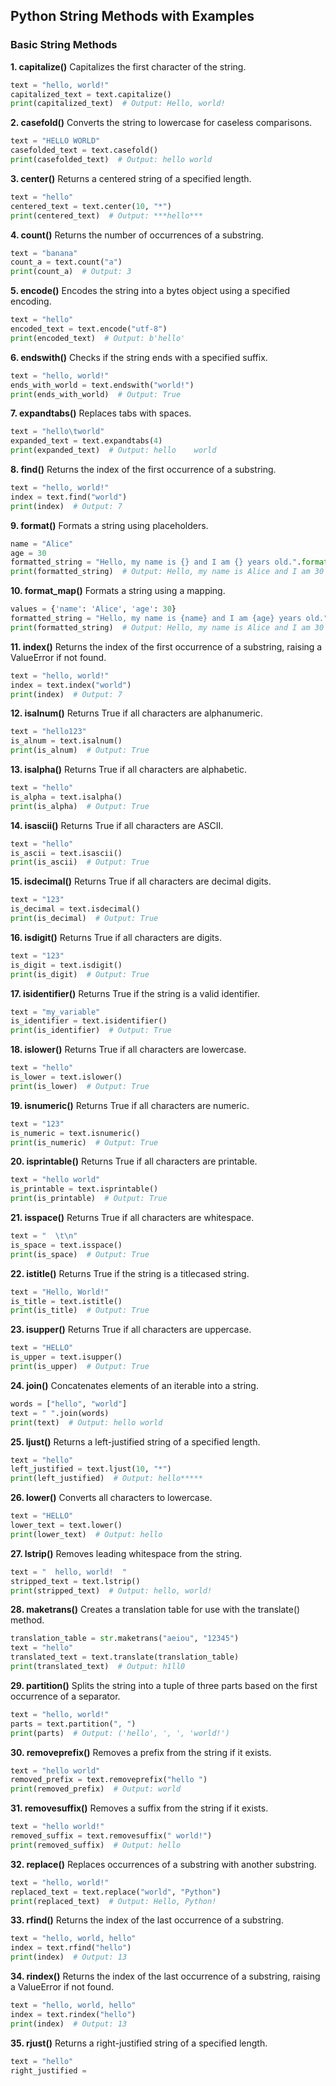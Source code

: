 ## Python String Methods with Examples

### Basic String Methods

**1. capitalize()**
Capitalizes the first character of the string.
```python
text = "hello, world!"
capitalized_text = text.capitalize()
print(capitalized_text)  # Output: Hello, world!
```

**2. casefold()**
Converts the string to lowercase for caseless comparisons.
```python
text = "HELLO WORLD"
casefolded_text = text.casefold()
print(casefolded_text)  # Output: hello world
```

**3. center()**
Returns a centered string of a specified length.
```python
text = "hello"
centered_text = text.center(10, "*")
print(centered_text)  # Output: ***hello***
```

**4. count()**
Returns the number of occurrences of a substring.
```python
text = "banana"
count_a = text.count("a")
print(count_a)  # Output: 3
```

**5. encode()**
Encodes the string into a bytes object using a specified encoding.
```python
text = "hello"
encoded_text = text.encode("utf-8")
print(encoded_text)  # Output: b'hello'
```

**6. endswith()**
Checks if the string ends with a specified suffix.
```python
text = "hello, world!"
ends_with_world = text.endswith("world!")
print(ends_with_world)  # Output: True
```

**7. expandtabs()**
Replaces tabs with spaces.
```python
text = "hello\tworld"
expanded_text = text.expandtabs(4)
print(expanded_text)  # Output: hello    world
```

**8. find()**
Returns the index of the first occurrence of a substring.
```python
text = "hello, world!"
index = text.find("world")
print(index)  # Output: 7
```

**9. format()**
Formats a string using placeholders.
```python
name = "Alice"
age = 30
formatted_string = "Hello, my name is {} and I am {} years old.".format(name, age)
print(formatted_string)  # Output: Hello, my name is Alice and I am 30 years old.
```

**10. format_map()**
Formats a string using a mapping.
```python
values = {'name': 'Alice', 'age': 30}
formatted_string = "Hello, my name is {name} and I am {age} years old.".format_map(values)
print(formatted_string)  # Output: Hello, my name is Alice and I am 30 years old.
```

**11. index()**
Returns the index of the first occurrence of a substring, raising a ValueError if not found.
```python
text = "hello, world!"
index = text.index("world")
print(index)  # Output: 7
```

**12. isalnum()**
Returns True if all characters are alphanumeric.
```python
text = "hello123"
is_alnum = text.isalnum()
print(is_alnum)  # Output: True
```

**13. isalpha()**
Returns True if all characters are alphabetic.
```python
text = "hello"
is_alpha = text.isalpha()
print(is_alpha)  # Output: True
```

**14. isascii()**
Returns True if all characters are ASCII.
```python
text = "hello"
is_ascii = text.isascii()
print(is_ascii)  # Output: True
```

**15. isdecimal()**
Returns True if all characters are decimal digits.
```python
text = "123"
is_decimal = text.isdecimal()
print(is_decimal)  # Output: True
```

**16. isdigit()**
Returns True if all characters are digits.
```python
text = "123"
is_digit = text.isdigit()
print(is_digit)  # Output: True
```

**17. isidentifier()**
Returns True if the string is a valid identifier.
```python
text = "my_variable"
is_identifier = text.isidentifier()
print(is_identifier)  # Output: True
```

**18. islower()**
Returns True if all characters are lowercase.
```python
text = "hello"
is_lower = text.islower()
print(is_lower)  # Output: True
```

**19. isnumeric()**
Returns True if all characters are numeric.
```python
text = "123"
is_numeric = text.isnumeric()
print(is_numeric)  # Output: True
```

**20. isprintable()**
Returns True if all characters are printable.
```python
text = "hello world"
is_printable = text.isprintable()
print(is_printable)  # Output: True
```

**21. isspace()**
Returns True if all characters are whitespace.
```python
text = "  \t\n"
is_space = text.isspace()
print(is_space)  # Output: True
```

**22. istitle()**
Returns True if the string is a titlecased string.
```python
text = "Hello, World!"
is_title = text.istitle()
print(is_title)  # Output: True
```

**23. isupper()**
Returns True if all characters are uppercase.
```python
text = "HELLO"
is_upper = text.isupper()
print(is_upper)  # Output: True
```

**24. join()**
Concatenates elements of an iterable into a string.
```python
words = ["hello", "world"]
text = " ".join(words)
print(text)  # Output: hello world
```

**25. ljust()**
Returns a left-justified string of a specified length.
```python
text = "hello"
left_justified = text.ljust(10, "*")
print(left_justified)  # Output: hello*****
```

**26. lower()**
Converts all characters to lowercase.
```python
text = "HELLO"
lower_text = text.lower()
print(lower_text)  # Output: hello
```

**27. lstrip()**
Removes leading whitespace from the string.
```python
text = "  hello, world!  "
stripped_text = text.lstrip()
print(stripped_text)  # Output: hello, world!  
```

**28. maketrans()**
Creates a translation table for use with the translate() method.
```python
translation_table = str.maketrans("aeiou", "12345")
text = "hello"
translated_text = text.translate(translation_table)
print(translated_text)  # Output: h1ll0
```

**29. partition()**
Splits the string into a tuple of three parts based on the first occurrence of a separator.
```python
text = "hello, world!"
parts = text.partition(", ")
print(parts)  # Output: ('hello', ', ', 'world!')
```

**30. removeprefix()**
Removes a prefix from the string if it exists.
```python
text = "hello world"
removed_prefix = text.removeprefix("hello ")
print(removed_prefix)  # Output: world
```

**31. removesuffix()**
Removes a suffix from the string if it exists.
```python
text = "hello world!"
removed_suffix = text.removesuffix(" world!")
print(removed_suffix)  # Output: hello
```

**32. replace()**
Replaces occurrences of a substring with another substring.
```python
text = "hello, world!"
replaced_text = text.replace("world", "Python")
print(replaced_text)  # Output: Hello, Python!
```

**33. rfind()**
Returns the index of the last occurrence of a substring.
```python
text = "hello, world, hello"
index = text.rfind("hello")
print(index)  # Output: 13
```

**34. rindex()**
Returns the index of the last occurrence of a substring, raising a ValueError if not found.
```python
text = "hello, world, hello"
index = text.rindex("hello")
print(index)  # Output: 13
```

**35. rjust()**
Returns a right-justified string of a specified length.
```python
text = "hello"
right_justified =